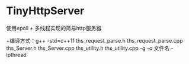 # TinyHttpServer
使用epoll + 多线程实现的简易http服务器

+编译方式：g++ -std=c++11 ths_request_parse.h ths_request_parse.cpp ths_Server.h ths_Server.cpp ths_utility.h ths_utility.cpp -g -o 文件名 -lpthread
